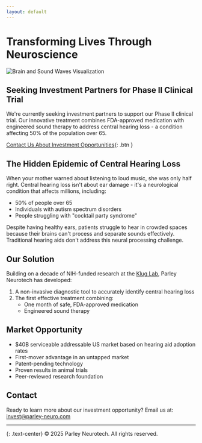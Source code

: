 ```yaml
---
layout: default
---
```


# Transforming Lives Through Neuroscience

![Brain and Sound Waves Visualization](/assets/images/cars1.jpg)

## Seeking Investment Partners for Phase II Clinical Trial

We're currently seeking investment partners to support our Phase II clinical trial. Our innovative treatment combines FDA-approved medication with engineered sound therapy to address central hearing loss - a condition affecting 50% of the population over 65.

[Contact Us About Investment Opportunities](mailto:invest@parley-neuro.com){: .btn }

## The Hidden Epidemic of Central Hearing Loss

When your mother warned about listening to loud music, she was only half right. Central hearing loss isn't about ear damage - it's a neurological condition that affects millions, including:

- 50% of people over 65
- Individuals with autism spectrum disorders
- People struggling with "cocktail party syndrome"

Despite having healthy ears, patients struggle to hear in crowded spaces because their brains can't process and separate sounds effectively. Traditional hearing aids don't address this neural processing challenge.

## Our Solution

Building on a decade of NIH-funded research at the [Klug Lab](https://kluglab.org), Parley Neurotech has developed:

1. A non-invasive diagnostic tool to accurately identify central hearing loss
2. The first effective treatment combining:
   - One month of safe, FDA-approved medication
   - Engineered sound therapy

## Market Opportunity

- $40B serviceable addressable US market based on hearing aid adoption rates
- First-mover advantage in an untapped market
- Patent-pending technology
- Proven results in animal trials
- Peer-reviewed research foundation

## Contact

Ready to learn more about our investment opportunity?
Email us at: [invest@parley-neuro.com](mailto:invest@parley-neuro.com)

---

{: .text-center}
© 2025 Parley Neurotech. All rights reserved.
